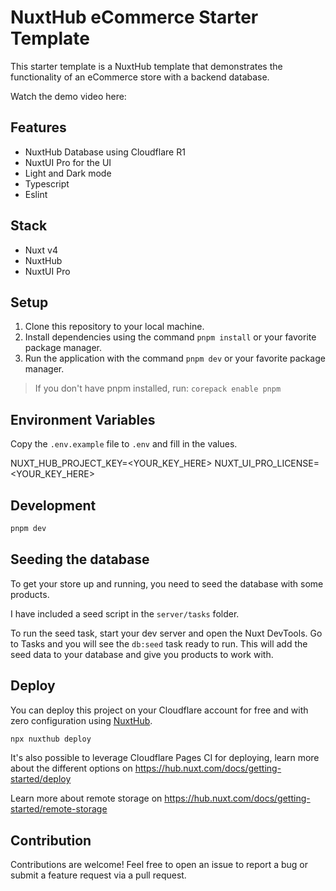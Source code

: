 # NuxtHub eCommerce Starter Template

This starter template is a NuxtHub template that demonstrates the functionality of an eCommerce store with a backend database.

Watch the demo video here:

## Features

- NuxtHub Database using Cloudflare R1
- NuxtUI Pro for the UI
- Light and Dark mode
- Typescript
- Eslint

## Stack

- Nuxt v4
- NuxtHub
- NuxtUI Pro

## Setup

1. Clone this repository to your local machine.
2. Install dependencies using the command `pnpm install` or your favorite package manager.
3. Run the application with the command `pnpm dev` or your favorite package manager.

> If you don't have pnpm installed, run: `corepack enable pnpm`

## Environment Variables

Copy the `.env.example` file to `.env` and fill in the values.

NUXT_HUB_PROJECT_KEY=<YOUR_KEY_HERE>
NUXT_UI_PRO_LICENSE=<YOUR_KEY_HERE>

## Development

```bash
pnpm dev
```

## Seeding the database

To get your store up and running, you need to seed the database with some products.

I have included a seed script in the `server/tasks` folder.

To run the seed task, start your dev server and open the Nuxt DevTools. Go to Tasks and you will see the `db:seed` task ready to run. This will add the seed data to your database and give you products to work with.

## Deploy

You can deploy this project on your Cloudflare account for free and with zero configuration using [NuxtHub](https://hub.nuxt.com).

```bash
npx nuxthub deploy
```

It's also possible to leverage Cloudflare Pages CI for deploying, learn more about the different options on https://hub.nuxt.com/docs/getting-started/deploy

Learn more about remote storage on https://hub.nuxt.com/docs/getting-started/remote-storage

## Contribution

Contributions are welcome! Feel free to open an issue to report a bug or submit a feature request via a pull request.
